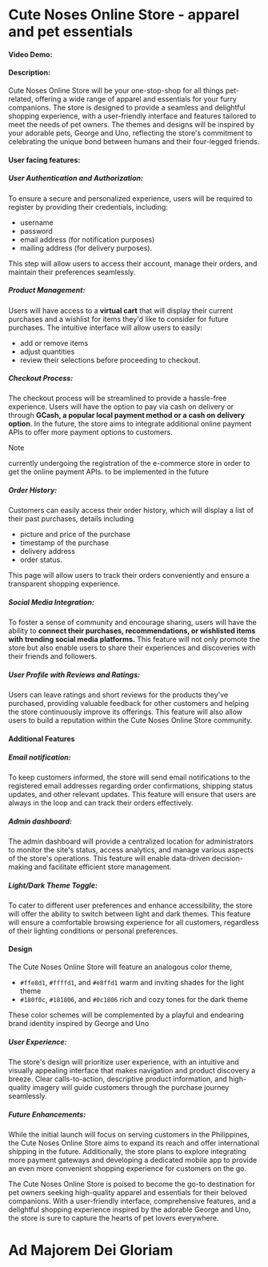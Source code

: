 # Cute Noses Online Store - apparel and pet essentials
#### Video Demo:  <URL HERE>
#### Description:
Cute Noses Online Store will be your one-stop-shop for all things pet-related, offering a wide range of apparel and essentials for your furry companions. The store is designed to provide a seamless and delightful shopping experience, with a user-friendly interface and features tailored to meet the needs of pet owners. The themes and designs will be inspired by your adorable pets, George and Uno, reflecting the store's commitment to celebrating the unique bond between humans and their four-legged friends.

#### User facing features:
##### User Authentication and Authorization:
To ensure a secure and personalized experience, users will be required to register by providing their credentials, including:


* username
* password
* email address (for notification purposes)
* mailing address (for delivery purposes).

This step will allow users to access their account, manage their orders, and maintain their preferences seamlessly.

##### Product Management:
Users will have access to a **virtual cart** that will display their current purchases and a wishlist for items they'd like to consider for future purchases. The intuitive interface will allow users to easily:

* add or remove items
* adjust quantities
* review their selections before proceeding to checkout.

##### Checkout Process:
The checkout process will be streamlined to provide a hassle-free experience. Users will have the option to pay via cash on delivery or through **GCash, a popular local payment method or a cash on delivery option**. In the future, the store aims to integrate additional online payment APIs to offer more payment options to customers.
> [!NOTE]
> currently undergoing the registration of the e-commerce store in order to get the online payment APIs. to be implemented in the future

##### Order History:
Customers can easily access their order history, which will display a list of their past purchases, details including

* picture and price of the purchase
* timestamp of the purchase
* delivery address
* order status.

This page will allow users to track their orders conveniently and ensure a transparent shopping experience.

##### Social Media Integration:
To foster a sense of community and encourage sharing, users will have the ability to **connect their purchases, recommendations, or wishlisted items with trending social media platforms.** This feature will not only promote the store but also enable users to share their experiences and discoveries with their friends and followers.


##### User Profile with Reviews and Ratings:
Users can leave ratings and short reviews for the products they've purchased, providing valuable feedback for other customers and helping the store continuously improve its offerings. This feature will also allow users to build a reputation within the Cute Noses Online Store community.


#### Additional Features

##### Email notification:
To keep customers informed, the store will send email notifications to the registered email addresses regarding order confirmations, shipping status updates, and other relevant updates. This feature will ensure that users are always in the loop and can track their orders effectively.

##### Admin dashboard:
The admin dashboard will provide a centralized location for administrators to monitor the site's status, access analytics, and manage various aspects of the store's operations. This feature will enable data-driven decision-making and facilitate efficient store management.

##### Light/Dark Theme Toggle:
To cater to different user preferences and enhance accessibility, the store will offer the ability to switch between light and dark themes. This feature will ensure a comfortable browsing experience for all customers, regardless of their lighting conditions or personal preferences.

#### Design

The Cute Noses Online Store will feature an analogous color theme,

* `#ffe8d1`, `#ffffd1`, and `#e8ffd1` warm and inviting shades for the light theme
* `#180f0c`, `#181806`, and `#0c1806` rich and cozy tones for the dark theme

These color schemes will be complemented by a playful and endearing brand identity inspired by George and Uno

##### User Experience:
The store's design will prioritize user experience, with an intuitive and visually appealing interface that makes navigation and product discovery a breeze. Clear calls-to-action, descriptive product information, and high-quality imagery will guide customers through the purchase journey seamlessly.

##### Future Enhancements:
While the initial launch will focus on serving customers in the Philippines, the Cute Noses Online Store aims to expand its reach and offer international shipping in the future. Additionally, the store plans to explore integrating more payment gateways and developing a dedicated mobile app to provide an even more convenient shopping experience for customers on the go.

The Cute Noses Online Store is poised to become the go-to destination for pet owners seeking high-quality apparel and essentials for their beloved companions. With a user-friendly interface, comprehensive features, and a delightful shopping experience inspired by the adorable George and Uno, the store is sure to capture the hearts of pet lovers everywhere.

# Ad Majorem Dei Gloriam

